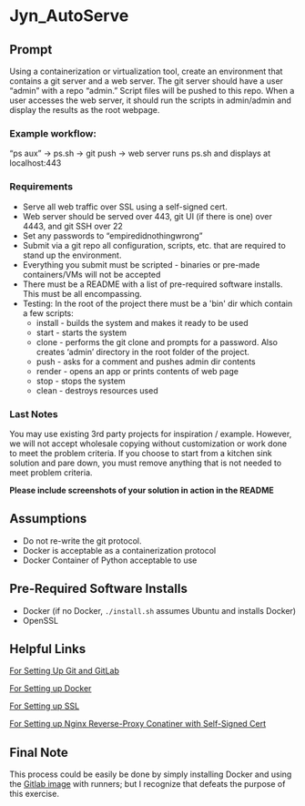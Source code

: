# Jyn_AutoServe
## Prompt

Using a containerization or virtualization tool, create an environment that contains a git server and a web server. The git server should have a user “admin” with a repo “admin.” Script files will be pushed to this repo. When a user accesses the web server, it should run the scripts in admin/admin and display the results as the root webpage.

### Example workflow:

“ps aux” → ps.sh → git push → web server runs ps.sh and displays at localhost:443

### Requirements

- Serve all web traffic over SSL using a self-signed cert.
- Web server should be served over 443, git UI (if there is one) over 4443, and git SSH over 22
- Set any passwords to “empiredidnothingwrong”
- Submit via a git repo all configuration, scripts, etc. that are required to stand up the environment.
- Everything you submit must be scripted - binaries or pre-made containers/VMs will not be accepted
- There must be a README with a list of pre-required software installs. This must be all encompassing.
- Testing: In the root of the project there must be a 'bin' dir which contain a few scripts:
  - install - builds the system and makes it ready to be used
  -  start - starts the system
  - clone - performs the git clone and prompts for a password. Also creates ‘admin’ directory in the root folder of the project.
  -  push - asks for a comment and pushes admin dir contents
  -  render - opens an app or prints contents of web page
  -  stop - stops the system
  -  clean - destroys resources used

### Last Notes

You may use existing 3rd party projects for inspiration / example. However, we will not accept wholesale copying without customization or work done to meet the problem criteria. If you choose to start from a kitchen sink solution and pare down, you must remove anything that is not needed to meet problem criteria.

**Please include screenshots of your solution in action in the README**

## Assumptions

- Do not re-write the git protocol.
- Docker is acceptable as a containerization protocol
- Docker Container of Python acceptable to use


## Pre-Required Software Installs

- Docker (if no Docker, `./install.sh` assumes Ubuntu and installs Docker)
- OpenSSL

## Helpful Links

[For Setting Up Git and GitLab](https://www.linux.com/learn/how-run-your-own-git-server)

[For Setting up Docker](https://docs.docker.com/get-started/)

[For Setting up SSL](https://www.digitalocean.com/community/tutorials/how-to-create-a-self-signed-ssl-certificate-for-nginx-in-ubuntu-16-04)

[For Setting up Nginx Reverse-Proxy Conatiner with Self-Signed Cert](https://medium.com/@oliver.zampieri/self-signed-ssl-reverse-proxy-with-docker-dbfc78c05b41)

## Final Note

This process could be easily be done by simply installing Docker and using the [Gitlab image](https://hub.docker.com/r/gitlab/gitlab-ce/) with runners; but I recognize that defeats the purpose of this exercise.